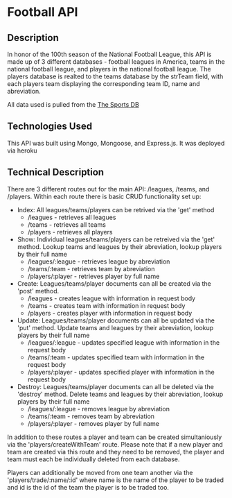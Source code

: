# Football API

## Description

In honor of the 100th season of the National Football League, this API is made up of 3 different databases - football leagues in America, teams in the national football league, and players in the national football league. The players database is realted to the teams database by the strTeam field, with each players team displaying the corresponding team ID, name and abreviation.

All data used is pulled from the [The Sports DB](https://www.thesportsdb.com/api.php)

## Technologies Used

This API was built using Mongo, Mongoose, and Express.js. It was deployed via heroku

## Technical Description

There are 3 different routes out for the main API: /leagues, /teams, and /players. Within each route there is basic CRUD functionality set up:

* Index: All leagues/teams/players can be retrived via the 'get' method
    * /leagues - retrieves all leagues
    * /teams - retrieves all teams
    * /players - retrieves all players
* Show: Individual leagues/teams/players can be retreived via the 'get' method. Lookup teams and leagues by their abreviation, lookup players by their full name
    * /leagues/:league - retrieves league by abreviation
    * /teams/:team - retrieves team by abreviation
    * /players/:player - retrieves player by full name
* Create: Leagues/teams/player documents can all be created via the 'post' method.
    * /leagues - creates league with information in request body
    * /teams - creates team with information in request body
    * /players - creates player with information in request body
* Update: Leagues/teams/player documents can all be updated via the 'put' method. Update teams and leagues by their abreviation, lookup players by their full name
    * /leagues/:league - updates specified league with information in the request body
    * /teams/:team - updates specified team with information in the request body
    * /players/:player - updates specified player with information in the request body
* Destroy: Leagues/teams/player documents can all be deleted via the 'destroy' method. Delete teams and leagues by their abreviation, lookup players by their full name
    * /leagues/:league - removes league by abreviation
    * /teams/:team - removes team by abreviation
    * /players/:player - removes player by full name

In addition to these routes a player and team can be created simultaniously via the 'players/createWithTeam' route. Please note that if a new player and team are created via this route and they need to be removed, the player and team must each be individually deleted from each database.

Players can additionally be moved from one team another via the 'players/trade/:name/:id' where name is the name of the player to be traded and id is the id of the team the player is to be traded too.

